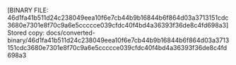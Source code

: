 [BINARY FILE: 46d1fa41b511d24c238049eea10f6e7cb44b9b16844b6f864d03a3713151cdc3680e7301e8f70c9a6e5ccccce039cfdc40f4bd4a36393f36de8c4fd698a3]
Stored copy: docs/converted-binary/46d1fa41b511d24c238049eea10f6e7cb44b9b16844b6f864d03a3713151cdc3680e7301e8f70c9a6e5ccccce039cfdc40f4bd4a36393f36de8c4fd698a3
